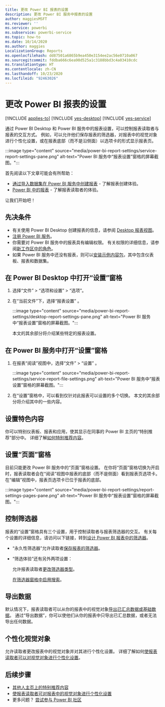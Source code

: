 ```yaml
---
title: 更改 Power BI 报表的设置
description: 更改 Power BI 服务中报表的设置
author: maggiesMSFT
ms.reviewer: ''
ms.service: powerbi
ms.subservice: powerbi-service
ms.topic: how-to
ms.date: 10/14/2020
ms.author: maggies
LocalizationGroup: Reports
ms.openlocfilehash: dd87501a6865b9ea450e3154ee2ac56e0710a067
ms.sourcegitcommit: fddba666c6ea90d525a1c3188bbd3c4a03410cdc
ms.translationtype: HT
ms.contentlocale: zh-CN
ms.lasthandoff: 10/23/2020
ms.locfileid: "92463026"
---
```

# <a name="change-settings-for-power-bi-reports"></a>更改 Power BI 报表的设置

[!INCLUDE [applies-to](../includes/applies-to.md)] [!INCLUDE [yes-desktop](../includes/yes-desktop.md)] [!INCLUDE [yes-service](../includes/yes-service.md)]

通过 Power BI Desktop 和 Power BI 服务中的报表设置，可以控制报表读取者与报表的交互方式。 例如，可以允许他们保存报表的筛选器，对报表中的视觉对象进行个性化设置，或在报表底部（而不是沿侧面）以选项卡的形式显示报表页。

:::image type="content" source="media/power-bi-report-settings/service-report-settings-pane.png" alt-text="Power BI 服务中“报表设置”窗格的屏幕截图。":::

首先阅读以下文章可能会有所帮助：

- [通过导入数据集在 Power BI 服务中创建报表](service-report-create-new.md) - 了解报表创建体验。
- [Power BI 中的报表](../consumer/end-user-reports.md) - 了解报表读取者的体验。

 让我们开始吧！

## <a name="prerequisites"></a>先决条件

- 有关使用 Power BI Desktop 创建报表的信息，请参阅 [Desktop 报表视图](desktop-report-view.md)。
- [注册 Power BI 服务](../fundamentals/service-self-service-signup-for-power-bi.md)。 
- 你需要对 Power BI 服务中的报表具有编辑权限。 有关权限的详细信息，请参阅[新工作区中的角色](../collaborate-share/service-new-workspaces.md#roles-in-the-new-workspaces)。
- 如果 Power BI 服务中还没有报表，则可以[安装示例内容包](sample-datasets.md#install-built-in-content-packs)，其中包含仪表板、报表和数据集。

## <a name="open-the-settings-pane-in-power-bi-desktop"></a>在 Power BI Desktop 中打开“设置”窗格

1. 选择“文件” > “选项和设置” > “选项”。
1. 在“当前文件”下，选择“报表设置” 。

    :::image type="content" source="media/power-bi-report-settings/desktop-report-settings-pane.png" alt-text="Power BI 服务中“报表设置”窗格的屏幕截图。":::

    本文的其余部分将介绍某些特定的报表设置。

## <a name="open-the-settings-pane-in-the-power-bi-service"></a>在 Power BI 服务中打开“设置”窗格

1. 在报表“阅读”视图中，选择“文件” > “设置” 。

    :::image type="content" source="media/power-bi-report-settings/service-report-file-settings.png" alt-text="Power BI 服务中“报表设置”窗格的屏幕截图。":::

1. 在“设置”窗格中，可以看到仅针对此报表可以设置的多个切换。 本文的其余部分将介绍其中的一些内容。

## <a name="set-featured-content"></a>设置特色内容

你可以特别仪表板、报表和应用，使其显示在同事的 Power BI 主页的“特别推荐”部分中。 详细了解[如何特别推荐内容](../collaborate-share/service-featured-content.md)。

## <a name="set-the-pages-pane"></a>设置“页面”窗格

目前只能更改 Power BI 服务中的“页面”窗格设置。 在你将“页面”窗格切换为开启时，报表读取者会在“阅读”视图中报表的底部（而不是侧面）看到报表页选项卡。 在“编辑”视图中，报表页选项卡已位于报表的底部。

:::image type="content" source="media/power-bi-report-settings/report-settings-pages-pane.png" alt-text="Power BI 服务中“报表设置”窗格的屏幕截图。":::

## <a name="control-filters"></a>控制筛选器

报表的“设置”窗格具有三个设置，用于控制读取者与报表筛选器的交互。 有关每个设置的详细信息，请访问以下链接，转到[设计 Power BI 报表中的筛选器](power-bi-report-filter.md)。

- “永久性筛选器”允许读取者[保存报表的筛选器](power-bi-report-filter.md#allow-saving-filters)。
- “筛选体验”还有另外两项设置：
    
    允许报表读取者[更改筛选器类型](power-bi-report-filter.md#restrict-changes-to-filter-type)。

    [在筛选器窗格中启用搜索](power-bi-report-filter.md#filters-pane-search)。

## <a name="export-data"></a>导出数据

默认情况下，报表读取者可以从你的报表中的视觉对象[导出已汇总数据或基础数据](../consumer/end-user-export.md)。 通过“导出数据”，你可以使他们从你的报表中只导出已汇总数据，或者无法导出任何数据。

## <a name="personalize-visuals"></a>个性化视觉对象

允许读取者更改报表中的视觉对象并对其进行个性化设置。 详细了解如何[使报表读取者可以对视觉对象进行个性化设置](power-bi-personalize-visuals.md)。

## <a name="next-steps"></a>后续步骤

* [其他人主页上的特别推荐内容](../collaborate-share/service-featured-content.md)
* [使报表读取者可对报表中的视觉对象进行个性化设置](power-bi-personalize-visuals.md)
* 更多问题？ [尝试参与 Power BI 社区](https://community.powerbi.com/)
